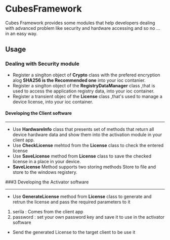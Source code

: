 # CubesFramework
Cubes Framework provides some modules that help developers dealing with advanced problem like security and hardware accessing and so no ... in an easy way.
## Usage
### Dealing with Security module
* Register a singlton object of **Crypto** class with the prefered encryption alog **SHA256 is the Recommended one** into your ioc contanier.
* Register a singlton object of the **RegistryDataManager** class ,that is used to access the application registry data, into your ioc container.
* Register a transient objec of the **License** class ,that's used to manage a device license, into your ioc container.

#### Developing the Client software
***
* Use **HardwareInfo** class that presents set of methods that return all device hardware data and show them into the activation module in your client app.
* Use **CheckLicense** mehtod from the **License** class to check the entered license
* Use **SaveLicense** method from **License** class to save the checked license in a place in your device.
* **SaveLicense** Method supports two storing methods Store to file and store to the windows registery.

###3 Developing the Activator software
***
* Use **GenerateLicense** method from **License** class to generate and retrun the license and pass the required parameters to it
1. serila : Comes from the client app
2. password : set your own password key and save it to use in the activator software
* Send the generated License to the target client to be use it
